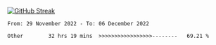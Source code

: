 [![GitHub Streak](https://streak-stats.demolab.com?user=renren-017&theme=sea&hide_border=true&background=DD272700)](https://git.io/streak-stats)

<!--START_SECTION:waka-->

```text
From: 29 November 2022 - To: 06 December 2022

Other        32 hrs 19 mins  >>>>>>>>>>>>>>>>>--------   69.21 %
```

<!--END_SECTION:waka-->
